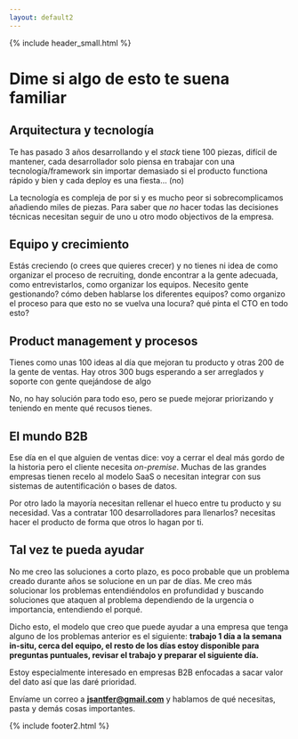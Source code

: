 ```yaml
---
layout: default2
---
```


{% include header_small.html %}

# Dime si algo de esto te suena familiar

## Arquitectura y tecnología

Te has pasado 3 años desarrollando y el <i>stack</i> tiene 100 piezas, difícil de mantener, cada desarrollador solo piensa en trabajar con una tecnología/framework sin importar demasiado si el producto functiona rápido y bien y cada deploy es una fiesta... (no)

La tecnología es compleja de por si y es mucho peor si sobrecomplicamos añadiendo miles de piezas. Para saber que *no* hacer todas las decisiones técnicas necesitan seguir de uno u otro modo objectivos de la empresa.
          
## Equipo y crecimiento

Estás creciendo (o crees que quieres crecer) y no tienes ni idea de como organizar el proceso de recruiting, donde encontrar a la gente adecuada, como entrevistarlos, como organizar los equipos. Necesito gente gestionando? cómo deben hablarse los diferentes equipos? como organizo el proceso para que esto no se vuelva una locura? qué pinta el CTO en todo esto?


## Product management y procesos

Tienes como unas 100 ideas al día que mejoran tu producto y otras 200 de la gente de ventas. Hay otros 300 bugs esperando a ser arreglados y soporte con gente quejándose de algo

No, no hay solución para todo eso, pero se puede mejorar priorizando y teniendo en mente qué recusos tienes.


 ## El mundo B2B

Ese día en el que alguien de ventas dice: voy a cerrar el deal más gordo de la historia pero el cliente necesita <i>on-premise</i>. Muchas de las grandes empresas tienen recelo al modelo SaaS o necesitan integrar con sus sistemas de autentificación o bases de datos.

Por otro lado la mayoría necesitan rellenar el hueco entre tu producto y su necesidad. Vas a contratar 100 desarrolladores para llenarlos? necesitas hacer el producto de forma que otros lo hagan por ti.


## Tal vez te pueda ayudar

No me creo las soluciones a corto plazo, es poco probable que un problema creado durante años se solucione en un par de días. Me creo más solucionar los problemas entendiéndolos en profundidad y buscando soluciones que ataquen al problema dependiendo de la urgencia o importancia, entendiendo el porqué.

Dicho esto, el modelo que creo que puede ayudar a una empresa que tenga alguno de los problemas anterior es el siguiente: **trabajo 1 día a la semana in-situ, cerca del equipo, el resto de los días estoy disponible para preguntas puntuales, revisar el trabajo y preparar el siguiente día.**

Estoy especialmente interesado en empresas B2B enfocadas a sacar valor del dato así que las daré prioridad.
        
Envíame un correo a **jsantfer@gmail.com** y hablamos de qué necesitas, pasta y demás cosas importantes.

{% include footer2.html %}
